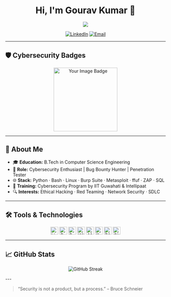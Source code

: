 <!--
**Hi there!** I'm Gourav Kumar, a Cybersecurity Enthusiast 🛡️
-->



<h1 align="center">Hi, I'm Gourav Kumar 👋</h1>

<p align="center">
  <img src="https://readme-typing-svg.herokuapp.com?font=Fira+Code&size=35&duration=5000&pause=1000&color=00FFD1&center=true&vCenter=true&width=500&lines=Gourav+Kumar;Cybersecurity+Enthusiast;Network+Security;Problem+Solver;Bug+Bounty+Hunter;CTF+Player" />
</p>


<p align="center">
  <a href="https://www.linkedin.com/in/gourav-kumar-438670291/"><img src="https://img.shields.io/badge/LinkedIn-Connect-blue?logo=linkedin" alt="LinkedIn" /></a>
  <a href="gk904424@gmail.com"><img src="https://img.shields.io/badge/Email-Contact-red?logo=gmail" alt="Email" /></a>
</p>

---

## 🛡️ Cybersecurity Badges

<p align="center">
  <!-- TryHackMe public-profile badge -->
  <a href="https://tryhackme.com/p/spidergk">
    <img src="https://tryhackme-badges.s3.amazonaws.com/spidergk.png" alt="Your Image Badge" width="200"/>
  </a>
</p>

---

## 🚀 About Me

- 🎓 **Education:** B.Tech in Computer Science Engineering  
- 💼 **Role:** Cybersecurity Enthusiast | Bug Bounty Hunter | Penetration Tester  
- 🌐 **Stack:** Python · Bash · Linux · Burp Suite · Metasploit · ffuf · ZAP · SQL  
- 🧠 **Training:** Cybersecurity Program by IIT Guwahati & Intellipaat  
- 🔍 **Interests:** Ethical Hacking · Red Teaming · Network Security · SDLC  

---

## 🛠️ Tools & Technologies

<p align="center">
  <img alt="Linux" src="https://img.shields.io/badge/Linux-FCC624?logo=linux&logoColor=black" height="24" />
  <img alt="Python" src="https://img.shields.io/badge/Python-3776AB?logo=python&logoColor=white" height="24" />
  <img alt="Burp Suite" src="https://img.shields.io/badge/Burp_Suite-ff7043?logo=burp-suite&logoColor=white" height="24" />
  <img alt="Wireshark" src="https://img.shields.io/badge/Wireshark-1679A7?logo=wireshark&logoColor=white" height="24" />
  <img alt="Metasploit" src="https://img.shields.io/badge/Metasploit-003e54?logo=metasploit&logoColor=white" height="24" />
  <img alt="ffuf" src="https://img.shields.io/badge/ffuf-ReconTool-green" height="24" />
  <img alt="ZAP" src="https://img.shields.io/badge/OWASP_ZAP-4479A1?logo=owasp&logoColor=white" height="24" />
  <img alt="Git" src="https://img.shields.io/badge/Git-F05032?logo=git&logoColor=white" height="24" />
</p>

---

## 📈 GitHub Stats

<p align="center">
  <img src="http://github-readme-streak-stats.herokuapp.com?user=gourav7488&theme=prussian&hide_border=true&date_format=n%2Fj%5B%2FY%5D&background=000&currStreakLabel=FF721B&fire=FF721B&stroke=white&dates=white&currStreakNum=DDDDDD&ring=FF721B&sideNums=FF721B&sideLabels=FF721B" alt="GitHub Streak" />
</p>
---

> “Security is not a product, but a process.” – Bruce Schneier
